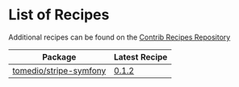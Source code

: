 # List of Recipes

Additional recipes can be found on the [Contrib Recipes Repository](https://github.com/symfony/recipes-contrib/blob/flex/main/RECIPES.md)

| Package | Latest Recipe |
| --- | --- |
| [tomedio/stripe-symfony](https://packagist.org/packages/tomedio/stripe-symfony) | [0.1.2](tomedio/stripe-symfony/0.1.2) |